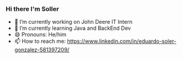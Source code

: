 ### Hi there I'm Soller 

- 🔭 I’m currently working on John Deere IT Intern
- 🌱 I’m currently learning Java and BackEnd Dev
- 😄 Pronouns: He/him
- 📫 How to reach me: https://www.linkedin.com/in/eduardo-soler-gonzalez-581397209/
<!--
**Soller211/Soller211** is a ✨ _special_ ✨ repository because its `README.md` (this file) appears on your GitHub profile.

Here are some ideas to get you started:

- 🔭 I’m currently working on John Deere IT Intern
- 🌱 I’m currently learning Java and BackEnd Dev
- 😄 Pronouns: He/him
- 📫 How to reach me: https://www.linkedin.com/in/eduardo-soler-gonzalez-581397209/

-->
